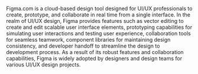 Figma.com is a cloud-based design tool designed for UI/UX professionals to create, prototype, and collaborate in real time from a single interface.
In the realm of UI/UX design, Figma provides features such as vector editing to create and edit scalable user interface elements, prototyping capabilities for simulating user interactions and testing user experience, collaboration tools for seamless teamwork, component libraries for maintaining design consistency, and developer handoff to streamline the design to development process.
As a result of its robust features and collaboration capabilities, Figma is widely adopted by designers and design teams for various UI/UX design projects.


